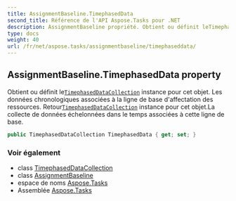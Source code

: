 ```yaml
---
title: AssignmentBaseline.TimephasedData
second_title: Référence de l'API Aspose.Tasks pour .NET
description: AssignmentBaseline propriété. Obtient ou définit leTimephasedDataCollection instance pour cet objet. Les données chronologiques associées à la ligne de base daffectation des ressources.  RetourTimephasedDataCollection instance pour cet objet.La collecte de données échelonnées dans le temps associées à cette ligne de base.
type: docs
weight: 40
url: /fr/net/aspose.tasks/assignmentbaseline/timephaseddata/
---
```

## AssignmentBaseline.TimephasedData property

Obtient ou définit le[`TimephasedDataCollection`](../../timephaseddatacollection/) instance pour cet objet. Les données chronologiques associées à la ligne de base d'affectation des ressources.  Retour[`TimephasedDataCollection`](../../timephaseddatacollection/) instance pour cet objet.La collecte de données échelonnées dans le temps associées à cette ligne de base.

```csharp
public TimephasedDataCollection TimephasedData { get; set; }
```

### Voir également

* class [TimephasedDataCollection](../../timephaseddatacollection/)
* class [AssignmentBaseline](../)
* espace de noms [Aspose.Tasks](../../assignmentbaseline/)
* Assemblée [Aspose.Tasks](../../../)


